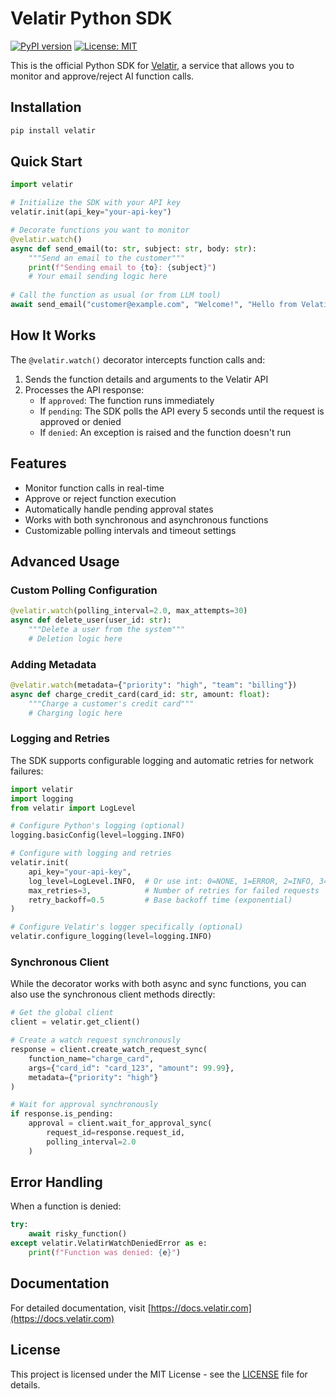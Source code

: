 # Velatir Python SDK

[![PyPI version](https://badge.fury.io/py/velatir.svg)](https://badge.fury.io/py/velatir)
[![License: MIT](https://img.shields.io/badge/License-MIT-yellow.svg)](https://opensource.org/licenses/MIT)

This is the official Python SDK for [Velatir](https://velatir.com), a service that allows you to monitor and approve/reject AI function calls.

## Installation

```bash
pip install velatir
```

## Quick Start

```python
import velatir

# Initialize the SDK with your API key
velatir.init(api_key="your-api-key")

# Decorate functions you want to monitor
@velatir.watch()
async def send_email(to: str, subject: str, body: str):
    """Send an email to the customer"""
    print(f"Sending email to {to}: {subject}")
    # Your email sending logic here
    
# Call the function as usual (or from LLM tool)
await send_email("customer@example.com", "Welcome!", "Hello from Velatir!")
```

## How It Works

The `@velatir.watch()` decorator intercepts function calls and:

1. Sends the function details and arguments to the Velatir API
2. Processes the API response:
   - If `approved`: The function runs immediately
   - If `pending`: The SDK polls the API every 5 seconds until the request is approved or denied
   - If `denied`: An exception is raised and the function doesn't run

## Features

- Monitor function calls in real-time
- Approve or reject function execution
- Automatically handle pending approval states
- Works with both synchronous and asynchronous functions
- Customizable polling intervals and timeout settings

## Advanced Usage

### Custom Polling Configuration

```python
@velatir.watch(polling_interval=2.0, max_attempts=30)
async def delete_user(user_id: str):
    """Delete a user from the system"""
    # Deletion logic here
```

### Adding Metadata

```python
@velatir.watch(metadata={"priority": "high", "team": "billing"})
async def charge_credit_card(card_id: str, amount: float):
    """Charge a customer's credit card"""
    # Charging logic here
```

### Logging and Retries

The SDK supports configurable logging and automatic retries for network failures:

```python
import velatir
import logging
from velatir import LogLevel

# Configure Python's logging (optional)
logging.basicConfig(level=logging.INFO)

# Configure with logging and retries
velatir.init(
    api_key="your-api-key",
    log_level=LogLevel.INFO,  # Or use int: 0=NONE, 1=ERROR, 2=INFO, 3=DEBUG
    max_retries=3,            # Number of retries for failed requests
    retry_backoff=0.5         # Base backoff time (exponential)
)

# Configure Velatir's logger specifically (optional)
velatir.configure_logging(level=logging.INFO)
```

### Synchronous Client

While the decorator works with both async and sync functions, you can also use the synchronous client methods directly:

```python
# Get the global client
client = velatir.get_client()

# Create a watch request synchronously
response = client.create_watch_request_sync(
    function_name="charge_card",
    args={"card_id": "card_123", "amount": 99.99},
    metadata={"priority": "high"}
)

# Wait for approval synchronously
if response.is_pending:
    approval = client.wait_for_approval_sync(
        request_id=response.request_id,
        polling_interval=2.0
    )
```

## Error Handling

When a function is denied:

```python
try:
    await risky_function()
except velatir.VelatirWatchDeniedError as e:
    print(f"Function was denied: {e}")
```

## Documentation

For detailed documentation, visit [https://docs.velatir.com](https://docs.velatir.com)

## License

This project is licensed under the MIT License - see the [LICENSE](LICENSE) file for details.